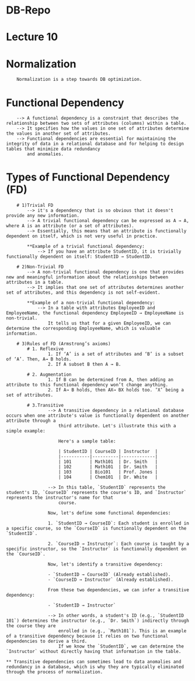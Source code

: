 # DB-Repo
 
# Lecture 10

# Normalization
		Normalization is a step towards DB optimization.


# Functional Dependency 
		--> A functional dependency is a constraint that describes the relationship between two sets of attributes (columns) within a table.
		--> It specifies how the values in one set of attributes determine the values in another set of attributes.
		--> Functional dependencies are essential for maintaining the integrity of data in a relational database and for helping to design tables that minimize data redundancy 
			and anomalies.

   # Types of Functional Dependency (FD)
		# 1)Trivial FD
			-->	it's a dependency that is so obvious that it doesn't provide any new information. 
			--> A trivial functional dependency can be expressed as A → A, where A is an attribute (or a set of attributes).
			--> Essentially, this means that an attribute is functionally dependent on itself, which is not very useful in practice.
			
			**Example of a trivial functional dependency:
				--> If you have an attribute StudentID, it is trivially functionally dependent on itself: StudentID → StudentID. 
		
		# 2)Non-Trivial FD
			--> A non-trivial functional dependency is one that provides new and meaningful information about the relationships between attributes in a table.
			--> It implies that one set of attributes determines another set of attributes, and this dependency is not self-evident.

			**Example of a non-trivial functional dependency:
				--> In a table with attributes EmployeeID and EmployeeName, the functional dependency EmployeeID → EmployeeName is non-trivial. 
					It tells us that for a given EmployeeID, we can determine the corresponding EmployeeName, which is valuable information.
		
		# 3)Rules of FD (Armstrong’s axioms)
			# 1. Reflexive
					1. If ‘A’ is a set of attributes and ‘B’ is a subset of ‘A’. Then, A→ B holds.
					2. If A subset B then A → B.
			
			# 2. Augmentation
					1. If B can be determined from A, then adding an attribute to this functional dependency won’t change anything.
					2. If A→ B holds, then AX→ BX holds too. ‘X’ being a set of attributes.
			
			# 3.Transitive
					--> A transitive dependency in a relational database occurs when one attribute's value is functionally dependent on another attribute through a 
						third attribute. Let's illustrate this with a simple example:
					
						Here's a sample table:

						| StudentID | CourseID | Instructor  |
						|-----------|----------|-------------|
						| 101       | Math101  | Dr. Smith   |
						| 102       | Math101  | Dr. Smith   |
						| 103       | Bio101   | Prof. Jones |
						| 104       | Chem101  | Dr. White   |

					--> In this table, `StudentID` represents the student's ID, `CourseID` represents the course's ID, and `Instructor` represents the instructor's name for that 
						course.

					Now, let's define some functional dependencies:

					1. `StudentID → CourseID`: Each student is enrolled in a specific course, so the `CourseID` is functionally dependent on the `StudentID`.

					2. `CourseID → Instructor`: Each course is taught by a specific instructor, so the `Instructor` is functionally dependent on the `CourseID`.

					Now, let's identify a transitive dependency:

					- `StudentID → CourseID` (Already established).
					- `CourseID → Instructor` (Already established).

					From these two dependencies, we can infer a transitive dependency:

					- `StudentID → Instructor`

					--> In other words, a student's ID (e.g., `StudentID 101`) determines the instructor (e.g., `Dr. Smith`) indirectly through the course they are 
						enrolled in (e.g., `Math101`). This is an example of a transitive dependency because it relies on two functional dependencies to derive a third.
						If we know the `StudentID`, we can determine the `Instructor` without directly having that information in the table.

	** Transitive dependencies can sometimes lead to data anomalies and redundancy in a database, which is why they are typically eliminated through the process of normalization. 